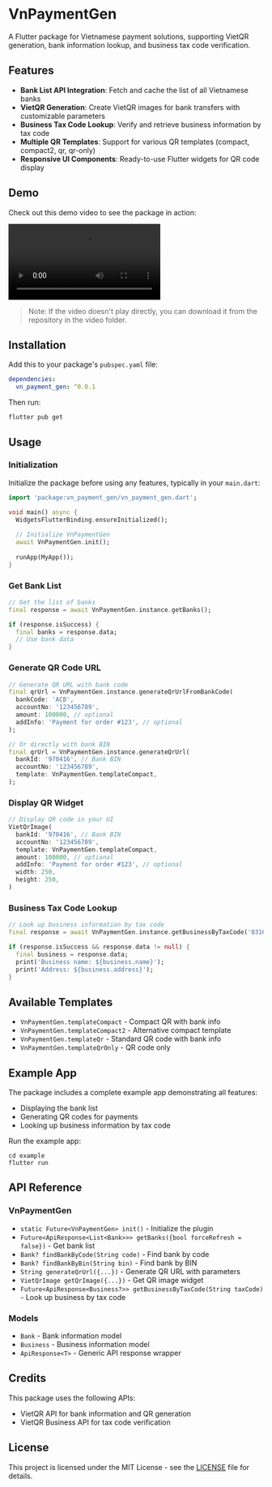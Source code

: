 # VnPaymentGen

A Flutter package for Vietnamese payment solutions, supporting VietQR generation, bank information lookup, and business tax code verification.

## Features

- **Bank List API Integration**: Fetch and cache the list of all Vietnamese banks
- **VietQR Generation**: Create VietQR images for bank transfers with customizable parameters
- **Business Tax Code Lookup**: Verify and retrieve business information by tax code
- **Multiple QR Templates**: Support for various QR templates (compact, compact2, qr, qr-only)
- **Responsive UI Components**: Ready-to-use Flutter widgets for QR code display

## Demo

Check out this demo video to see the package in action:

<video src="https://github.com/phanvankhaicd/vn_payment_gen/raw/main/video/Screen%20Recording%202025-04-26%20at%2001.29.15.mov" controls="controls" style="max-width: 730px;">
</video>

> Note: If the video doesn't play directly, you can download it from the repository in the video folder.

## Installation

Add this to your package's `pubspec.yaml` file:

```yaml
dependencies:
  vn_payment_gen: ^0.0.1
```

Then run:

```
flutter pub get
```

## Usage

### Initialization

Initialize the package before using any features, typically in your `main.dart`:

```dart
import 'package:vn_payment_gen/vn_payment_gen.dart';

void main() async {
  WidgetsFlutterBinding.ensureInitialized();
  
  // Initialize VnPaymentGen
  await VnPaymentGen.init();
  
  runApp(MyApp());
}
```

### Get Bank List

```dart
// Get the list of banks
final response = await VnPaymentGen.instance.getBanks();

if (response.isSuccess) {
  final banks = response.data;
  // Use bank data
}
```

### Generate QR Code URL

```dart
// Generate QR URL with bank code
final qrUrl = VnPaymentGen.instance.generateQrUrlFromBankCode(
  bankCode: 'ACB',
  accountNo: '123456789',
  amount: 100000, // optional
  addInfo: 'Payment for order #123', // optional
);

// Or directly with bank BIN
final qrUrl = VnPaymentGen.instance.generateQrUrl(
  bankId: '970416', // Bank BIN
  accountNo: '123456789',
  template: VnPaymentGen.templateCompact,
);
```

### Display QR Widget

```dart
// Display QR code in your UI
VietQrImage(
  bankId: '970416', // Bank BIN
  accountNo: '123456789',
  template: VnPaymentGen.templateCompact,
  amount: 100000, // optional
  addInfo: 'Payment for order #123', // optional
  width: 250,
  height: 250,
)
```

### Business Tax Code Lookup

```dart
// Look up business information by tax code
final response = await VnPaymentGen.instance.getBusinessByTaxCode('0316794479');

if (response.isSuccess && response.data != null) {
  final business = response.data;
  print('Business name: ${business.name}');
  print('Address: ${business.address}');
}
```

## Available Templates

- `VnPaymentGen.templateCompact` - Compact QR with bank info
- `VnPaymentGen.templateCompact2` - Alternative compact template
- `VnPaymentGen.templateQr` - Standard QR code with bank info
- `VnPaymentGen.templateQrOnly` - QR code only

## Example App

The package includes a complete example app demonstrating all features:

- Displaying the bank list
- Generating QR codes for payments
- Looking up business information by tax code

Run the example app:

```
cd example
flutter run
```

## API Reference

### VnPaymentGen

- `static Future<VnPaymentGen> init()` - Initialize the plugin
- `Future<ApiResponse<List<Bank>>> getBanks({bool forceRefresh = false})` - Get bank list
- `Bank? findBankByCode(String code)` - Find bank by code
- `Bank? findBankByBin(String bin)` - Find bank by BIN
- `String generateQrUrl({...})` - Generate QR URL with parameters
- `VietQrImage getQrImage({...})` - Get QR image widget
- `Future<ApiResponse<Business?>> getBusinessByTaxCode(String taxCode)` - Look up business by tax code

### Models

- `Bank` - Bank information model
- `Business` - Business information model
- `ApiResponse<T>` - Generic API response wrapper

## Credits

This package uses the following APIs:
- VietQR API for bank information and QR generation
- VietQR Business API for tax code verification

## License

This project is licensed under the MIT License - see the [LICENSE](LICENSE) file for details.


